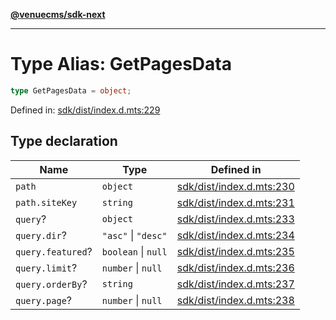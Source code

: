 [**@venuecms/sdk-next**](../Index.md)

***

# Type Alias: GetPagesData

```ts
type GetPagesData = object;
```

Defined in: [sdk/dist/index.d.mts:229](https://github.com/venuecms/sdk/blob/dbe1bd3b5606b46905e3e9cba86e4c1f6af6def7/packages/sdk/dist/index.d.mts#L229)

## Type declaration

| Name | Type | Defined in |
| ------ | ------ | ------ |
| <a id="path"></a> `path` | `object` | [sdk/dist/index.d.mts:230](https://github.com/venuecms/sdk/blob/dbe1bd3b5606b46905e3e9cba86e4c1f6af6def7/packages/sdk/dist/index.d.mts#L230) |
| `path.siteKey` | `string` | [sdk/dist/index.d.mts:231](https://github.com/venuecms/sdk/blob/dbe1bd3b5606b46905e3e9cba86e4c1f6af6def7/packages/sdk/dist/index.d.mts#L231) |
| <a id="query"></a> `query`? | `object` | [sdk/dist/index.d.mts:233](https://github.com/venuecms/sdk/blob/dbe1bd3b5606b46905e3e9cba86e4c1f6af6def7/packages/sdk/dist/index.d.mts#L233) |
| `query.dir`? | `"asc"` \| `"desc"` | [sdk/dist/index.d.mts:234](https://github.com/venuecms/sdk/blob/dbe1bd3b5606b46905e3e9cba86e4c1f6af6def7/packages/sdk/dist/index.d.mts#L234) |
| `query.featured`? | `boolean` \| `null` | [sdk/dist/index.d.mts:235](https://github.com/venuecms/sdk/blob/dbe1bd3b5606b46905e3e9cba86e4c1f6af6def7/packages/sdk/dist/index.d.mts#L235) |
| `query.limit`? | `number` \| `null` | [sdk/dist/index.d.mts:236](https://github.com/venuecms/sdk/blob/dbe1bd3b5606b46905e3e9cba86e4c1f6af6def7/packages/sdk/dist/index.d.mts#L236) |
| `query.orderBy`? | `string` | [sdk/dist/index.d.mts:237](https://github.com/venuecms/sdk/blob/dbe1bd3b5606b46905e3e9cba86e4c1f6af6def7/packages/sdk/dist/index.d.mts#L237) |
| `query.page`? | `number` \| `null` | [sdk/dist/index.d.mts:238](https://github.com/venuecms/sdk/blob/dbe1bd3b5606b46905e3e9cba86e4c1f6af6def7/packages/sdk/dist/index.d.mts#L238) |
